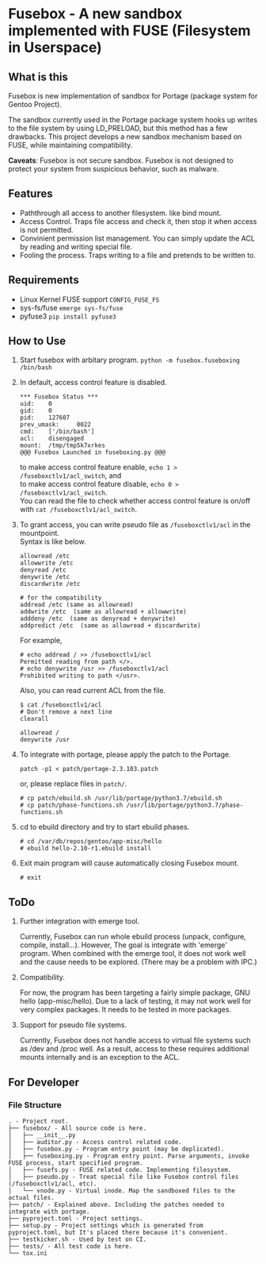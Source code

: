 # Fusebox - A new sandbox implemented with FUSE (Filesystem in Userspace)

## What is this ##

Fusebox is new implementation of sandbox for Portage (package system for Gentoo Project).

The sandbox currently used in the Portage package system hooks up writes to the file system by using LD_PRELOAD, but this method has a few drawbacks.  This project develops a new sandbox mechanism based on FUSE, while maintaining compatibility.

**Caveats**: Fusebox is not secure sandbox. Fusebox is not designed to protect your system from suspicious behavior, such as malware.

## Features ##

- Paththrough all access to another filesystem. like bind mount.
- Access Control. Traps file access and check it, then stop it when access is not permitted.
- Convinient permission list management. You can simply update the ACL by reading and writing special file.
- Fooling the process. Traps writing to a file and pretends to be written to.

## Requirements ##

- Linux Kernel FUSE support `CONFIG_FUSE_FS`
- sys-fs/fuse `emerge sys-fs/fuse`
- pyfuse3 `pip install pyfuse3`

## How to Use ##

1.	Start fusebox with arbitary program. `python -m fusebox.fuseboxing /bin/bash`

1.	In default, access control feature is disabled.
	```
	*** Fusebox Status ***
	uid:	0
	gid:	0
	pid:	127607
	prev_umask:		0022
	cmd:	['/bin/bash']
	acl:	disengaged
	mount:	/tmp/tmp5k7xrkes
	@@@ Fusebox Launched in fuseboxing.py @@@
	```

	to make access control feature enable, `echo 1 > /fuseboxctlv1/acl_switch`, and  
	to make access control feature disable, `echo 0 > /fuseboxctlv1/acl_switch`.  
	You can read the file to check whether access control feature is on/off with `cat /fuseboxctlv1/acl_switch`.

1.	To grant access, you can write pseudo file as `/fuseboxctlv1/acl` in the mountpoint.  
	Syntax is like below.

	```
	allowread /etc
	allowwrite /etc
	denyread /etc
	denywrite /etc
	discardwrite /etc

	# for the compatibility
	addread /etc (same as allowread)
	addwrite /etc  (same as allowread + allowwrite)
	adddeny /etc  (same as denyread + denywrite)
	addpredict /etc  (same as allowread + discardwrite)
	```

	For example,

	```
	# echo addread / >> /fuseboxctlv1/acl
	Permitted reading from path </>.
	# echo denywrite /usr >> /fuseboxctlv1/acl
	Prohibited writing to path </usr>.
	```

	Also, you can read current ACL from the file.

	```
	$ cat /fuseboxctlv1/acl
	# Don't remove a next line
	clearall
	
	allowread /
	denywrite /usr
	```

1.	To integrate with portage, please apply the patch to the Portage.

	```
	patch -p1 < patch/portage-2.3.103.patch
	```

	or, please replace files in `patch/`.

	```
	# cp patch/ebuild.sh /usr/lib/portage/python3.7/ebuild.sh
	# cp patch/phase-functions.sh /usr/lib/portage/python3.7/phase-functions.sh
	```

1.	cd to ebuild directory and try to start ebuild phases.

	```
	# cd /var/db/repos/gentoo/app-misc/hello
	# ebuild hello-2.10-r1.ebuild install
	```

1.	Exit main program will cause automatically closing Fusebox mount.

	```
	# exit
	```

## ToDo
1.	Further integration with emerge tool.

	Currently, Fusebox can run whole ebuild process (unpack, configure, compile, install...).
	However, The goal is integrate with 'emerge' program. When combined with the emerge tool, it does not work well and the cause needs to be explored. (There may be a problem with IPC.)

1.	Compatibility.

	For now, the program has been targeting a fairly simple package, GNU hello (app-misc/hello).
	Due to a lack of testing, it may not work well for very complex packages. It needs to be tested in more packages.

1.	Support for pseudo file systems.

	Currently, Fusebox does not handle access to virtual file systems such as /dev and /proc well.
	As a result, access to these requires additional mounts internally and is an exception to the ACL.

## For Developer
### File Structure
	. - Project root.
	├── fusebox/ - All source code is here.
	│   ├── __init__.py
	│   ├── auditor.py - Access control related code.
	│   ├── fusebox.py - Program entry point (may be deplicated).
	│   ├── fuseboxing.py - Program entry point. Parse arguments, invoke FUSE process, start specified program.
	│   ├── fusefs.py - FUSE related code. Implementing filesystem.
	│   ├── pseudo.py - Treat special file like Fusebox control files (/fuseboxctlv1/acl, etc).
	│   └── vnode.py - Virtual inode. Map the sandboxed files to the actual files.
	├── patch/ - Explained above. Including the patches needed to integrate with portage.
	├── pyproject.toml - Project settings.
	├── setup.py - Project settings which is generated from pyproject.toml, but It's placed there because it's convenient.
	├── testkicker.sh - Used by test on CI.
	├── tests/ - All test code is here.
	└── tox.ini